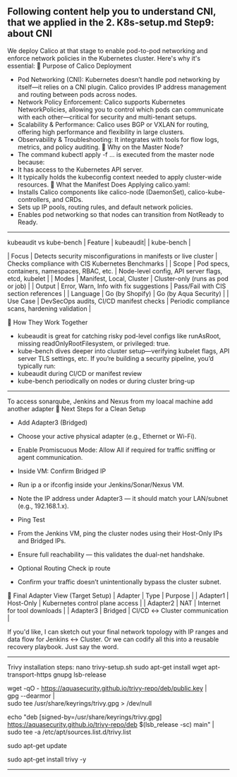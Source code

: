 ## Following content help you to understand CNI, that we applied in the 2. K8s-setup.md  Step9: about CNI


We deploy Calico at that stage to enable pod-to-pod networking and enforce network policies in the Kubernetes cluster. Here's why it's essential:
🚦 Purpose of Calico Deployment
- Pod Networking (CNI): Kubernetes doesn’t handle pod networking by itself—it relies on a CNI plugin. Calico provides IP address management and routing between pods across nodes.
- Network Policy Enforcement: Calico supports Kubernetes NetworkPolicies, allowing you to control which pods can communicate with each other—critical for security and multi-tenant setups.
- Scalability & Performance: Calico uses BGP or VXLAN for routing, offering high performance and flexibility in large clusters.
- Observability & Troubleshooting: It integrates with tools for flow logs, metrics, and policy auditing.
📍 Why on the Master Node?
- The command kubectl apply -f ... is executed from the master node because:
- It has access to the Kubernetes API server.
- It typically holds the kubeconfig context needed to apply cluster-wide resources.
🧩 What the Manifest Does
Applying calico.yaml:
- Installs Calico components like calico-node (DaemonSet), calico-kube-controllers, and CRDs.
- Sets up IP pools, routing rules, and default network policies.
- Enables pod networking so that nodes can transition from NotReady to Ready.
---------------




 kubeaudit vs kube-bench
| Feature                         | kubeaudit|                                                      | kube-bench |


| Focus      | Detects security misconfigurations in manifests or live cluster            | Checks compliance with CIS Kubernetes Benchmarks | 
| Scope      | Pod specs, containers, namespaces, RBAC, etc.                              | Node-level config, API server flags, etcd, kubelet | 
| Modes      | Manifest, Local, Cluster                                                   | Cluster-only (runs as pod or job) | 
| Output     | Error, Warn, Info with fix suggestions                                    | Pass/Fail with CIS section references | 
| Language   | Go (by Shopify)                                                         | Go (by Aqua Security) | 
| Use Case   | DevSecOps audits, CI/CD manifest checks                                 | Periodic compliance scans, hardening validation | 


🧠 How They Work Together
- kubeaudit is great for catching risky pod-level configs like runAsRoot, missing readOnlyRootFilesystem, or privileged: true.
- kube-bench dives deeper into cluster setup—verifying kubelet flags, API server TLS settings, etc.
If you’re building a security pipeline, you’d typically run:
- kubeaudit during CI/CD or manifest review
- kube-bench periodically on nodes or during cluster bring-up
-------
To access sonarqube, Jenkins and Nexus from my loacal machine add another adapter 
🔧 Next Steps for a Clean Setup
- Add Adapter3 (Bridged)
- Choose your active physical adapter (e.g., Ethernet or Wi-Fi).
- Enable Promiscuous Mode: Allow All if required for traffic sniffing or agent communication.
- Inside VM: Confirm Bridged IP
- Run ip a or ifconfig inside your Jenkins/Sonar/Nexus VM.
- Note the IP address under Adapter3 — it should match your LAN/subnet (e.g., 192.168.1.x).
- Ping Test
- From the Jenkins VM, ping the cluster nodes using their Host-Only IPs and Bridged IPs.
- Ensure full reachability — this validates the dual-net handshake.
- Optional Routing Check
ip route


- Confirm your traffic doesn’t unintentionally bypass the cluster subnet.

🧭 Final Adapter View (Target Setup)
| Adapter | Type | Purpose | 
| Adapter1 | Host-Only | Kubernetes control plane access | 
| Adapter2 | NAT | Internet for tool downloads | 
| Adapter3 | Bridged | CI/CD ↔ Cluster communication | 



If you'd like, I can sketch out your final network topology with IP ranges and data flow for Jenkins ↔ Cluster. Or we can codify all this into a reusable recovery playbook. Just say the word.


--------------------------------

Trivy installation steps: nano trivy-setup.sh
sudo apt-get install wget apt-transport-https gnupg lsb-release

wget -qO - https://aquasecurity.github.io/trivy-repo/deb/public.key | \
  gpg --dearmor | \
  sudo tee /usr/share/keyrings/trivy.gpg > /dev/null

echo "deb [signed-by=/usr/share/keyrings/trivy.gpg] https://aquasecurity.github.io/trivy-repo/deb $(lsb_release -sc) main" | \
  sudo tee -a /etc/apt/sources.list.d/trivy.list

sudo apt-get update

sudo apt-get install trivy -y

--------------------







